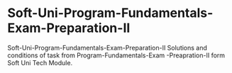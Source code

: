 # Soft-Uni-Program-Fundamentals-Exam-Preparation-II
 Soft-Uni-Program-Fundamentals-Exam-Preparation-II Solutions and conditions of task from Program-Fundamentals-Exam -Preapration-II form Soft Uni Tech Module.
